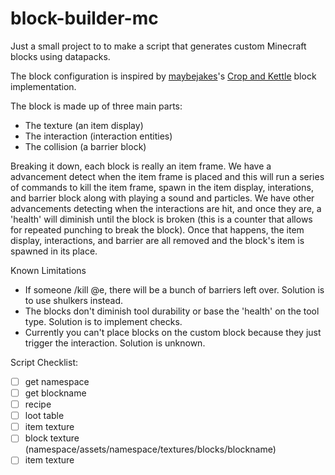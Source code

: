 # block-builder-mc
Just a small project to to make a script that generates custom Minecraft blocks using datapacks.


The block configuration is inspired by [maybejakes](https://github.com/maybejake)'s [Crop and Kettle](https://github.com/maybejake/crop-and-kettle) block implementation.

The block is made up of three main parts:
- The texture (an item display)
- The interaction (interaction entities)
- The collision (a barrier block)

Breaking it down, each block is really an item frame. We have a advancement detect when the item frame is placed and this will run a series of commands to kill the item frame, spawn in the item display, interations, and barrier block along with playing a sound and particles. We have other advancements detecting when the interactions are hit, and once they are, a 'health' will diminish until the block is broken (this is a counter that allows for repeated punching to break the block). Once that happens, the item display, interactions, and barrier are all removed and the block's item is spawned in its place.

Known Limitations
- If someone /kill @e, there will be a bunch of barriers left over. Solution is to use shulkers instead.
- The blocks don't diminish tool durability or base the 'health' on the tool type. Solution is to implement checks.
- Currently you can't place blocks on the custom block because they just trigger the interaction. Solution is unknown.


Script Checklist:
 - [ ] get namespace
 - [ ] get blockname
 - [ ] recipe
 - [ ] loot table
 - [ ] item texture 
 - [ ] block texture (namespace/assets/namespace/textures/blocks/blockname)
 - [ ] item texture